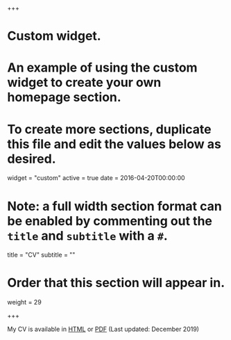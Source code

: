 +++
# Custom widget.
# An example of using the custom widget to create your own homepage section.
# To create more sections, duplicate this file and edit the values below as desired.
widget = "custom"
active = true
date = 2016-04-20T00:00:00

# Note: a full width section format can be enabled by commenting out the `title` and `subtitle` with a `#`.
title = "CV"
subtitle = ""

# Order that this section will appear in.
weight = 29

+++

My CV is available in [HTML](cv/) or [PDF](files/TAIJERON_2019_12_Simulations_Trainer.pdf) (Last updated: December 2019)